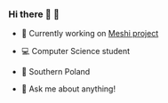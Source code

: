 ### Hi there 👋 👀 

- 💾 Currently working on [Meshi project](https://github.com/AGH-Narzedzia-Informatyczne/meshi)

- 💻 Computer Science student

- 📌 Southern Poland

- 💬 Ask me about anything!
<!--
**YgLK/YgLK** is a ✨ _special_ ✨ repository because its `README.md` (this file) appears on your GitHub profile.

Here are some ideas to get you started:

- 🔭 I’m currently working on ...
- 🌱 I’m currently learning Math
- 👯 I’m looking to collaborate on ...
- 🤔 I’m looking for help with ...
- 💬 Ask me about ...
- 📫 How to reach me: ...
- 😄 Pronouns: ...
- ⚡ Fun fact: ...
-->

